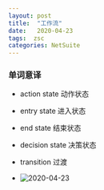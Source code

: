 ```yaml
---
layout: post
title:  "工作流"
date:   2020-04-23
tags:  zsc
categories: NetSuite
---
```


### 单词意译
* action state 动作状态
* entry state 进入状态
* end state 结束状态
* decision state 决策状态
* transition 过渡

* ![2020-04-23]({{site.url}}/images/posts/zsc_2020-03-13.png)

